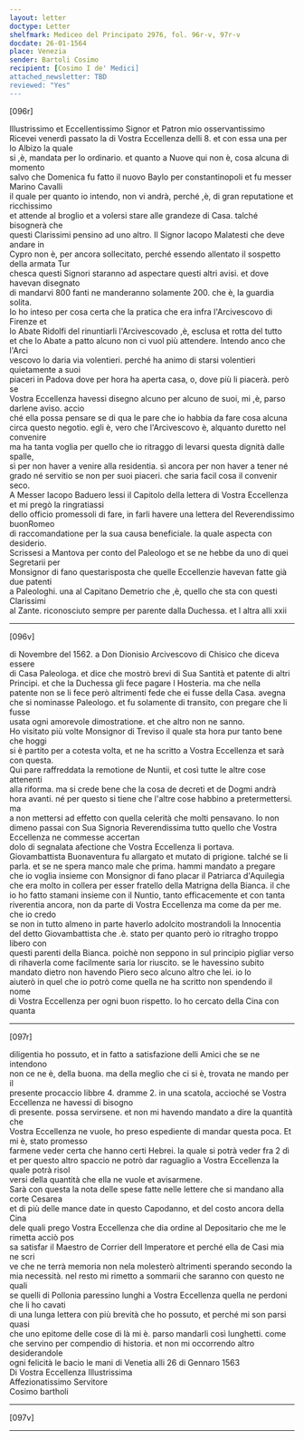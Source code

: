 ```yaml
---
layout: letter
doctype: Letter
shelfmark: Mediceo del Principato 2976, fol. 96r-v, 97r-v
docdate: 26-01-1564
place: Venezia
sender: Bartoli Cosimo
recipient: [Cosimo I de' Medici]
attached_newsletter: TBD
reviewed: "Yes"
---
```


[096r]  
  
  
Illustrissimo et Eccellentissimo Signor et Patron mio osservantissimo  
Ricevei venerdì passato la di Vostra Eccellenza delli 8. et con essa una per lo Albizo la quale  
si ,è, mandata per lo ordinario. et quanto a Nuove qui non è, cosa alcuna di momento  
salvo che Domenica fu fatto il nuovo Baylo per constantinopoli et fu messer Marino Cavalli  
il quale per quanto io intendo, non vi andrà, perché ,è, di gran reputatione et ricchissimo  
et attende al broglio et a volersi stare alle grandeze di Casa. talché bisognerà che  
questi Clarissimi pensino ad uno altro. Il Signor Iacopo Malatesti che deve andare in  
Cypro non è, per ancora sollecitato, perché essendo allentato il sospetto della armata Tur  
chesca questi Signori staranno ad aspectare questi altri avisi. et dove havevan disegnato  
di mandarvi 800 fanti ne manderanno solamente 200. che è, la guardia solita.  
Io ho inteso per cosa certa che la pratica che era infra l'Arcivescovo di Firenze et  
lo Abate Ridolfi del rinuntiarli l'Arcivescovado ,è, esclusa et rotta del tutto  
et che lo Abate a patto alcuno non ci vuol più attendere. Intendo anco che l'Arci  
vescovo lo daria via volentieri. perché ha animo di starsi volentieri quietamente a suoi  
piaceri in Padova dove per hora ha aperta casa, o, dove più li piacerà. però se  
Vostra Eccellenza havessi disegno alcuno per alcuno de suoi, mi ,è, parso darlene aviso. accio  
ché ella possa pensare se di qua le pare che io habbia da fare cosa alcuna  
circa questo negotio. egli è, vero che l'Arcivescovo è, alquanto duretto nel convenire  
ma ha tanta voglia per quello che io ritraggo di levarsi questa dignità dalle spalle,  
sì per non haver a venire alla residentia. sì ancora per non haver a tener né  
grado né servitio se non per suoi piaceri. che saria facil cosa il convenir seco.  
A Messer Iacopo Baduero lessi il Capitolo della lettera di Vostra Eccellenza et mi pregò la ringratiassi  
dello officio promessoli di fare, in farli havere una lettera del Reverendissimo buonRomeo  
di raccomandatione per la sua causa beneficiale. la quale aspecta con desiderio.  
Scrissesi a Mantova per conto del Paleologo et se ne hebbe da uno di quei Segretarii per  
Monsignor di fano questarisposta che quelle Eccellenzie havevan fatte già due patenti  
a Paleologhi. una al Capitano Demetrio che ,è, quello che sta con questi Clarissimi  
al Zante. riconosciuto sempre per parente dalla Duchessa. et l altra alli xxii  
  
  
---  

[096v]  
  
  
di Novembre del 1562. a Don Dionisio Arcivescovo di Chisico che diceva essere  
di Casa Paleologa. et dice che mostrò brevi di Sua Santità et patente di altri  
Principi. et che la Duchessa gli fece pagare l Hosteria. ma che nella  
patente non se li fece però altrimenti fede che ei fusse della Casa. avegna  
che si nominasse Paleologo. et fu solamente di transito, con pregare che li fusse  
usata ogni amorevole dimostratione. et che altro non ne sanno.  
Ho visitato più volte Monsignor di Treviso il quale sta hora pur tanto bene che hoggi  
si è partito per a cotesta volta, et ne ha scritto a Vostra Eccellenza et sarà con questa.  
Qui pare raffreddata la remotione de Nuntii, et così tutte le altre cose attenenti  
alla riforma. ma si crede bene che la cosa de decreti et de Dogmi andrà  
hora avanti. né per questo si tiene che l'altre cose habbino a pretermettersi. ma  
a non mettersi ad effetto con quella celerità che molti pensavano. Io non  
dimeno passai con Sua Signoria Reverendissima tutto quello che Vostra Eccellenza ne commesse accertan  
dolo di segnalata afectione che Vostra Eccellenza li portava.  
Giovambattista Buonaventura fu allargato et mutato di prigione. talché se li  
parla. et se ne spera manco male che prima. hammi mandato a pregare  
che io voglia insieme con Monsignor di fano placar il Patriarca d'Aquilegia  
che era molto in collera per esser fratello della Matrigna della Bianca. il che  
io ho fatto stamani insieme con il Nuntio, tanto efficacemente et con tanta  
riverentia ancora, non da parte di Vostra Eccellenza ma come da per me. che io credo  
se non in tutto almeno in parte haverlo adolcito mostrandoli la Innocentia  
del detto Giovambattista che .è. stato per quanto però io ritragho troppo libero con  
questi parenti della Bianca. poichè non seppono in sul principio pigliar verso  
di rihaverla come facilmente saria lor riuscito. se le havessino subito  
mandato dietro non havendo Piero seco alcuno altro che lei. io lo  
aiuterò in quel che io potrò come quella ne ha scritto non spendendo il nome  
di Vostra Eccellenza per ogni buon rispetto. Io ho cercato della Cina con quanta  
  
---  

[097r]  
  
  
diligentia ho possuto, et in fatto a satisfazione delli Amici che se ne intendono  
non ce ne è, della buona. ma della meglio che ci si è, trovata ne mando per il  
presente procaccio libbre 4. dramme 2. in una scatola, accioché se Vostra Eccellenza ne havessi di bisogno  
di presente. possa servirsene. et non mi havendo mandato a dire la quantità che  
Vostra Eccellenza ne vuole, ho preso espediente di mandar questa poca. Et mi è, stato promesso  
farmene veder certa che hanno certi Hebrei. la quale si potrà veder fra 2 dì  
et per questo altro spaccio ne potrò dar raguaglio a Vostra Eccellenza la quale potrà risol  
versi della quantità che ella ne vuole et avisarmene.  
Sarà con questa la nota delle spese fatte nelle lettere che si mandano alla corte Cesarea  
et di più delle mance date in questo Capodanno, et del costo ancora della Cina  
dele quali prego Vostra Eccellenza che dia ordine al Depositario che me le rimetta acciò pos  
sa satisfar il Maestro de Corrier dell Imperatore et perché ella de Casi mia ne scri  
ve che ne terrà memoria non nela molesterò altrimenti sperando secondo la  
mia necessità. nel resto mi rimetto a sommarii che saranno con questo ne quali  
se quelli di Pollonia paressino lunghi a Vostra Eccellenza quella ne perdoni che li ho cavati  
di una lunga lettera con più brevità che ho possuto, et perché mi son parsi quasi  
che uno epitome delle cose di là mi è. parso mandarli così lunghetti. come  
che servino per compendio di historia. et non mi occorrendo altro desiderandole  
ogni felicità le bacio le mani di Venetia alli 26 di Gennaro 1563  
Di Vostra Eccellenza Illustrissima  
Affezionatissimo Servitore  
Cosimo bartholi  
  
---  

[097v]  
  
  
  
---  

